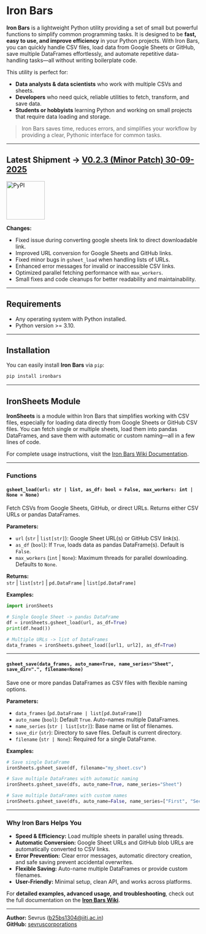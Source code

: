 
# Iron Bars

**Iron Bars** is a lightweight Python utility providing a set of small but powerful functions to simplify common programming tasks. It is designed to be **fast, easy to use, and improve efficiency** in your Python projects. With Iron Bars, you can quickly handle CSV files, load data from Google Sheets or GitHub, save multiple DataFrames effortlessly, and automate repetitive data-handling tasks—all without writing boilerplate code.

This utility is perfect for:  
- **Data analysts & data scientists** who work with multiple CSVs and sheets.  
- **Developers** who need quick, reliable utilities to fetch, transform, and save data.  
- **Students or hobbyists** learning Python and working on small projects that require data loading and storage.  

> Iron Bars saves time, reduces errors, and simplifies your workflow by providing a clear, Pythonic interface for common tasks.

---

## Latest Shipment -> [V0.2.3 (Minor Patch) 30-09-2025](https://pypi.org/project/ironBars/0.2.3/)
<a href="https://pypi.org/project/ironBars/">
  <img src="https://upload.wikimedia.org/wikipedia/commons/6/64/PyPI_logo.svg" width="100" alt="PyPI">
</a>

**Changes:**
- Fixed issue during converting google sheets link to direct downloadable link.
- Improved URL conversion for Google Sheets and GitHub links.
- Fixed minor bugs in `gsheet_load` when handling lists of URLs.
- Enhanced error messages for invalid or inaccessible CSV links.
- Optimized parallel fetching performance with `max_workers`.
- Small fixes and code cleanups for better readability and maintainability.

---

## Requirements

- Any operating system with Python installed.  
- Python version >= 3.10.

---

## Installation

You can easily install **Iron Bars** via `pip`:

```bash
pip install ironbars
```

---

## IronSheets Module

**IronSheets** is a module within Iron Bars that simplifies working with CSV files, especially for loading data directly from Google Sheets or GitHub CSV files. You can fetch single or multiple sheets, load them into pandas DataFrames, and save them with automatic or custom naming—all in a few lines of code.  

For complete usage instructions, visit the [Iron Bars Wiki Documentation](https://github.com/SevrusCorporations/ironBars/wiki).

---

### Functions

#### `gsheet_load(url: str | list, as_df: bool = False, max_workers: int | None = None)`

Fetch CSVs from Google Sheets, GitHub, or direct URLs. Returns either CSV URLs or pandas DataFrames.

**Parameters:**

- `url` (`str` | `list[str]`): Google Sheet URL(s) or GitHub CSV link(s).  
- `as_df` (`bool`): If `True`, loads data as pandas DataFrame(s). Default is `False`.  
- `max_workers` (`int` | `None`): Maximum threads for parallel downloading. Defaults to `None`.

**Returns:**  
`str` | `list[str]` | `pd.DataFrame` | `list[pd.DataFrame]`

**Examples:**

```python
import ironSheets

# Single Google Sheet -> pandas DataFrame
df = ironSheets.gsheet_load(url, as_df=True)
print(df.head())

# Multiple URLs -> list of DataFrames
data_frames = ironSheets.gsheet_load([url1, url2], as_df=True)
```

---

#### `gsheet_save(data_frames, auto_name=True, name_series="Sheet", save_dir=".", filename=None)`

Save one or more pandas DataFrames as CSV files with flexible naming options.

**Parameters:**

- `data_frames` (`pd.DataFrame | list[pd.DataFrame]`)  
- `auto_name` (`bool`): Default `True`. Auto-names multiple DataFrames.  
- `name_series` (`str | list[str]`): Base name or list of filenames.  
- `save_dir` (`str`): Directory to save files. Default is current directory.  
- `filename` (`str | None`): Required for a single DataFrame.  

**Examples:**

```python
# Save single DataFrame
ironSheets.gsheet_save(df, filename="my_sheet.csv")

# Save multiple DataFrames with automatic naming
ironSheets.gsheet_save(dfs, auto_name=True, name_series="Sheet")

# Save multiple DataFrames with custom names
ironSheets.gsheet_save(dfs, auto_name=False, name_series=["First", "Second"])
```

---

### Why Iron Bars Helps You

- **Speed & Efficiency:** Load multiple sheets in parallel using threads.  
- **Automatic Conversion:** Google Sheet URLs and GitHub blob URLs are automatically converted to CSV links.  
- **Error Prevention:** Clear error messages, automatic directory creation, and safe saving prevent accidental overwrites.  
- **Flexible Saving:** Auto-name multiple DataFrames or provide custom filenames.  
- **User-Friendly:** Minimal setup, clean API, and works across platforms.  

For **detailed examples, advanced usage, and troubleshooting**, check out the full documentation on the **[Iron Bars Wiki](https://github.com/SevrusCorporations/ironBars/wiki)**.

---

**Author:** Sevrus (b25bs1304@iitj.ac.in)  
**GitHub:** [sevruscorporations](https://github.com/sevruscorporations)
